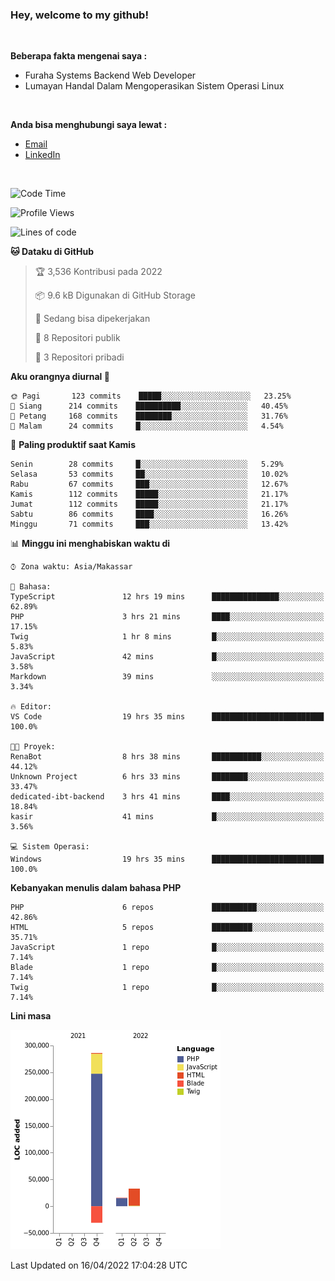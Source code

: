 <h3>Hey, welcome to my github!</h3>

<br>

<p><strong>Beberapa fakta mengenai saya :</strong></p>

<ul>
  <li>Furaha Systems Backend Web Developer</li>
  <li>Lumayan Handal Dalam Mengoperasikan Sistem Operasi Linux</li>
</ul>

<br>

<p><strong>Anda bisa menghubungi saya lewat :</strong></p>

<ul>
  <li><a href="mailto:renaldiapriyanto419@gmail.com">Email</a></li>
  <li><a href="https://www.linkedin.com/in/renaldi-kadang-314314206/">LinkedIn</a></li>
</ul>

<br>

<!--START_SECTION:waka-->
![Code Time](http://img.shields.io/badge/Code%20Time-81%20hrs%202%20mins-blue)

![Profile Views](http://img.shields.io/badge/Profil%20dilihat-3-blue)

![Lines of code](https://img.shields.io/badge/Sejak%20Hello%20World%20aku%20telah%20menulis-304%20Thousand%20baris%20kode-blue)

**🐱 Dataku di GitHub** 

> 🏆 3,536 Kontribusi pada 2022
 > 
> 📦 9.6 kB Digunakan di GitHub Storage 
 > 
> 💼 Sedang bisa dipekerjakan
 > 
> 📜 8 Repositori publik 
 > 
> 🔑 3 Repositori pribadi  
 > 
**Aku orangnya diurnal 🐤** 

```text
🌞 Pagi       123 commits    █████░░░░░░░░░░░░░░░░░░░░   23.25% 
🌆 Siang      214 commits    ██████████░░░░░░░░░░░░░░░   40.45% 
🌃 Petang     168 commits    ████████░░░░░░░░░░░░░░░░░   31.76% 
🌙 Malam      24 commits     █░░░░░░░░░░░░░░░░░░░░░░░░   4.54%

```
📅 **Paling produktif saat Kamis** 

```text
Senin        28 commits     █░░░░░░░░░░░░░░░░░░░░░░░░   5.29% 
Selasa       53 commits     ██░░░░░░░░░░░░░░░░░░░░░░░   10.02% 
Rabu         67 commits     ███░░░░░░░░░░░░░░░░░░░░░░   12.67% 
Kamis        112 commits    █████░░░░░░░░░░░░░░░░░░░░   21.17% 
Jumat        112 commits    █████░░░░░░░░░░░░░░░░░░░░   21.17% 
Sabtu        86 commits     ████░░░░░░░░░░░░░░░░░░░░░   16.26% 
Minggu       71 commits     ███░░░░░░░░░░░░░░░░░░░░░░   13.42%

```


📊 **Minggu ini menghabiskan waktu di** 

```text
⌚︎ Zona waktu: Asia/Makassar

💬 Bahasa: 
TypeScript               12 hrs 19 mins      ███████████████░░░░░░░░░░   62.89% 
PHP                      3 hrs 21 mins       ████░░░░░░░░░░░░░░░░░░░░░   17.15% 
Twig                     1 hr 8 mins         █░░░░░░░░░░░░░░░░░░░░░░░░   5.83% 
JavaScript               42 mins             █░░░░░░░░░░░░░░░░░░░░░░░░   3.58% 
Markdown                 39 mins             ░░░░░░░░░░░░░░░░░░░░░░░░░   3.34%

🔥 Editor: 
VS Code                  19 hrs 35 mins      █████████████████████████   100.0%

🐱‍💻 Proyek: 
RenaBot                  8 hrs 38 mins       ███████████░░░░░░░░░░░░░░   44.12% 
Unknown Project          6 hrs 33 mins       ████████░░░░░░░░░░░░░░░░░   33.47% 
dedicated-ibt-backend    3 hrs 41 mins       ████░░░░░░░░░░░░░░░░░░░░░   18.84% 
kasir                    41 mins             █░░░░░░░░░░░░░░░░░░░░░░░░   3.56%

💻 Sistem Operasi: 
Windows                  19 hrs 35 mins      █████████████████████████   100.0%

```

**Kebanyakan menulis dalam bahasa PHP** 

```text
PHP                      6 repos             ██████████░░░░░░░░░░░░░░░   42.86% 
HTML                     5 repos             █████████░░░░░░░░░░░░░░░░   35.71% 
JavaScript               1 repo              █░░░░░░░░░░░░░░░░░░░░░░░░   7.14% 
Blade                    1 repo              █░░░░░░░░░░░░░░░░░░░░░░░░   7.14% 
Twig                     1 repo              █░░░░░░░░░░░░░░░░░░░░░░░░   7.14%

```


**Lini masa**

![Chart not found](https://raw.githubusercontent.com/Sylent-Sys/Sylent-Sys/main/charts/bar_graph.png) 


 Last Updated on 16/04/2022 17:04:28 UTC
<!--END_SECTION:waka-->
